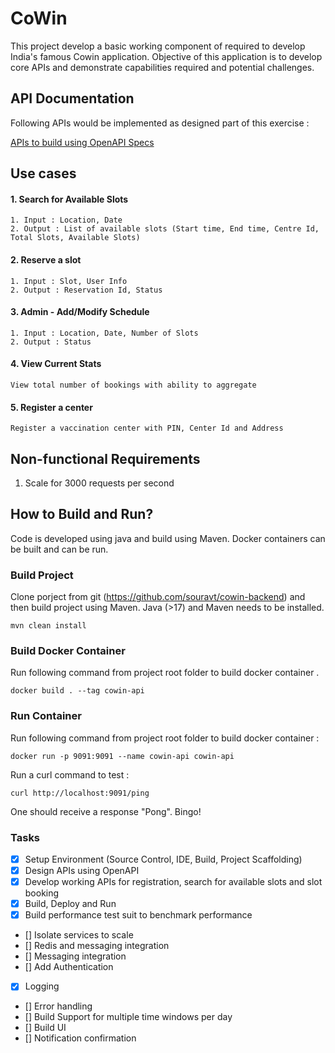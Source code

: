 # CoWin 

This project develop a basic working component of required to develop India's famous Cowin application. Objective of this application is to develop core APIs and demonstrate capabilities required and potential challenges.



## API Documentation

Following APIs would be implemented as designed part of this exercise :

[APIs to build using OpenAPI Specs](https://documenter.getpostman.com/view/28972773/2s9XxyRtkk)

## Use cases 

#### 1. Search for Available Slots 
	1. Input : Location, Date
	2. Output : List of available slots (Start time, End time, Centre Id, Total Slots, Available Slots)

#### 2. Reserve a slot 
	1. Input : Slot, User Info
	2. Output : Reservation Id, Status


#### 3. Admin - Add/Modify Schedule
	1. Input : Location, Date, Number of Slots
	2. Output : Status

#### 4. View Current Stats
	View total number of bookings with ability to aggregate
	
#### 5. Register a center
	Register a vaccination center with PIN, Center Id and Address


 
## Non-functional Requirements

1. Scale for 3000 requests per second

## How to Build and Run?


Code is developed using java and build using Maven. Docker containers can be built and can be run.

### Build Project

Clone porject from git (https://github.com/souravt/cowin-backend) and then build project using Maven. Java (>17) and Maven needs to be installed.

```
mvn clean install
```


### Build Docker Container

Run following command from project root folder to build docker container .

``` 
docker build . --tag cowin-api
```

### Run Container

Run following command from project root folder to build docker container :

```
docker run -p 9091:9091 --name cowin-api cowin-api 
```

Run a curl command to test :

```
curl http://localhost:9091/ping
```

One should receive a response "Pong". Bingo!

### Tasks
- [x] Setup Environment (Source Control, IDE, Build, Project Scaffolding)
- [x] Design APIs using OpenAPI
- [x] Develop working APIs for registration, search for available slots and slot booking
- [x] Build, Deploy and Run 
- [x] Build performance test suit to benchmark performance
- [] Isolate services to scale
- [] Redis and messaging integration
- [] Messaging integration
- [] Add Authentication
- [x] Logging
- [] Error handling
- [] Build Support for multiple time windows per day
- [] Build UI
- [] Notification confirmation

 


